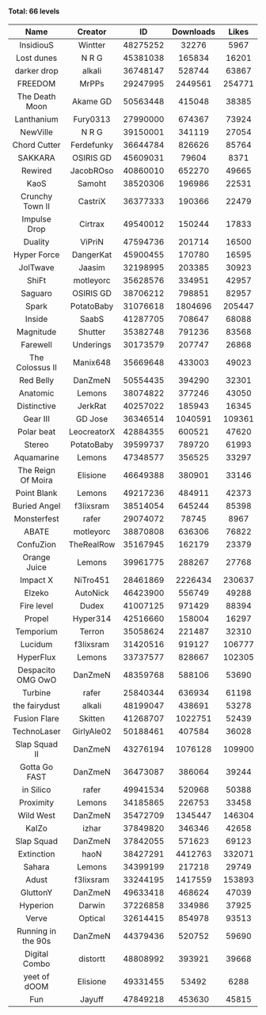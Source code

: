 #### Total: 66 levels

| Name | Creator | ID | Downloads | Likes |
|:---:|:---:|:---:|:---:|:---:|
| InsidiouS | Wintter | 48275252 | 32276 | 5967
| Lost dunes | N R G | 45381038 | 165834 | 16201
| darker drop | alkali | 36748147 | 528744 | 63867
| FREEDOM | MrPPs | 29247995 | 2449561 | 254771
| The Death Moon | Akame GD | 50563448 | 415048 | 38385
| Lanthanium | Fury0313 | 27990000 | 674367 | 73924
| NewVille | N R G | 39150001 | 341119 | 27054
| Chord Cutter | Ferdefunky | 36644784 | 826626 | 85764
| SAKKARA | OSIRIS GD | 45609031 | 79604 | 8371
| Rewired | JacobROso | 40860010 | 652270 | 49665
| KaoS | Samoht | 38520306 | 196986 | 22531
| Crunchy Town II | CastriX | 36377333 | 190366 | 22479
| Impulse Drop  | Cirtrax | 49540012 | 150244 | 17833
| Duality | ViPriN | 47594736 | 201714 | 16500
| Hyper Force | DangerKat | 45900455 | 170780 | 16595
| JolTwave | Jaasim | 32198995 | 203385 | 30923
| ShiFt | motleyorc | 35628576 | 334951 | 42957
| Saguaro | OSIRIS GD | 38706212 | 798851 | 82957
| Spark | PotatoBaby | 31076618 | 1804696 | 205447
| Inside | SaabS | 41287705 | 708647 | 68088
| Magnitude | Shutter | 35382748 | 791236 | 83568
| Farewell | Underings | 30173579 | 207747 | 26868
| The Colossus II | Manix648 | 35669648 | 433003 | 49023
| Red Belly | DanZmeN | 50554435 | 394290 | 32301
| Anatomic | Lemons | 38074822 | 377246 | 43050
| Distinctive | JerkRat | 40257022 | 185943 | 16345
| Gear III | GD Jose | 36346514 | 1040591 | 109361
| Polar beat | LeocreatorX | 42884355 | 600521 | 47620
| Stereo | PotatoBaby | 39599737 | 789720 | 61993
| Aquamarine | Lemons | 47348577 | 356525 | 33297
| The Reign Of Moira | Elisione | 46649388 | 380901 | 33146
| Point Blank | Lemons | 49217236 | 484911 | 42373
| Buried Angel | f3lixsram | 38514054 | 645244 | 85398
| Monsterfest | rafer | 29074072 | 78745 | 8967
| ABATE | motleyorc | 38870808 | 636306 | 76822
| ConfuZion | TheRealRow | 35167945 | 162179 | 23379
| Orange Juice | Lemons | 39961775 | 288267 | 27768
| Impact X | NiTro451 | 28461869 | 2226434 | 230637
| Elzeko | AutoNick | 46423900 | 556749 | 49288
| Fire level | Dudex | 41007125 | 971429 | 88394
| Propel | Hyper314 | 42516660 | 158004 | 16297
| Temporium | Terron | 35058624 | 221487 | 32310
| Lucidum | f3lixsram | 31420516 | 919127 | 106777
| HyperFlux | Lemons | 33737577 | 828667 | 102305
| Despacito OMG OwO | DanZmeN | 48359768 | 588106 | 53690
| Turbine | rafer | 25840344 | 636934 | 61198
| the fairydust | alkali | 48199047 | 438691 | 53278
| Fusion Flare | Skitten | 41268707 | 1022751 | 52439
| TechnoLaser | GirlyAle02 | 50188461 | 407584 | 36028
| Slap Squad II | DanZmeN | 43276194 | 1076128 | 109900
| Gotta Go FAST | DanZmeN | 36473087 | 386064 | 39244
| in Silico | rafer | 49941534 | 520968 | 50388
| Proximity | Lemons | 34185865 | 226753 | 33458
| Wild West | DanZmeN | 35472709 | 1345447 | 146304
| KaIZo | izhar | 37849820 | 346346 | 42658
| Slap Squad | DanZmeN | 37842055 | 571623 | 69123
| Extinction | haoN | 38427291 | 4412763 | 332071
| Sahara | Lemons | 34399199 | 217218 | 29749
| Adust | f3lixsram | 33244195 | 1417559 | 153893
| GluttonY | DanZmeN | 49633418 | 468624 | 47039
| Hyperion | Darwin | 37226858 | 334986 | 37925
| Verve | Optical | 32614415 | 854978 | 93513
| Running in the 90s | DanZmeN | 44379436 | 520752 | 59690
| Digital Combo | distortt | 48808992 | 393921 | 39668
| yeet of dOOM | Elisione | 49331455 | 53492 | 6288
| Fun | Jayuff | 47849218 | 453630 | 45815
